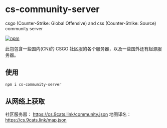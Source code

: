 # cs-community-server
csgo (Counter-Strike: Global Offensive) and css (Counter-Strike: Source) community server

[![npm](https://img.shields.io/npm/v/cs-community-server?style=flat-square)](https://www.npmjs.com/package/cs-community-server)

此包包含一些国内(CN)的 CSGO 社区服的各个服务器，以及一些国外还有起源服务器。

## 使用

```bash
npm i cs-community-server
```

## 从网络上获取

社区服务器： https://cs.9cats.link/community.json
地图译名： https://cs.9cats.link/map.json